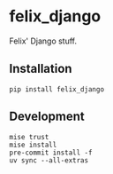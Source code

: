 # felix_django
Felix' Django stuff.


## Installation
```
pip install felix_django
```


## Development
```
mise trust
mise install
pre-commit install -f
uv sync --all-extras
```
